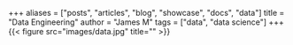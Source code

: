 +++
aliases = ["posts", "articles", "blog", "showcase", "docs", "data"]
title = "Data Engineering"
author = "James M"
tags = ["data", "data science"]
+++
{{< figure src="images/data.jpg" title="" >}}
